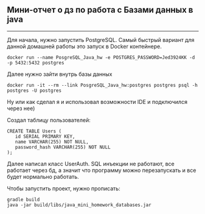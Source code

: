 ## Мини-отчет о дз по работа с Базами данных в java 

---

Для начала, нужно запустить PostgreSQL. 
Самый быстрый вариант для данной домашней работы это запуск в Docker контейнере.

```shell
docker run --name PosgreSQL_Java_hw -e POSTGRES_PASSWORD=Jed3924KK -d -p 5432:5432 postgres
```
Далее нужно зайти внутрь базы данных
```shell
docker run -it --rm --link PosgreSQL_Java_hw:postgres postgres psql -h postgres -U postgres
```
Ну или как сделал я и использовал возможности IDE и подключился через нее)

Создал таблицу пользователей:
```postgresql
CREATE TABLE Users (
   id SERIAL PRIMARY KEY,
   name VARCHAR(255) NOT NULL,
   password_hash VARCHAR(255) NOT NULL
);
```
Далее написал класс UserAuth. SQL инъекции не работают, все работает через бд, а значит что программу можно перезапускать и все будет нормально работать.

Чтобы запустить проект, нужно прописать:
```shell
gradle build
java -jar build/libs/java_mini_homework_databases.jar
```
